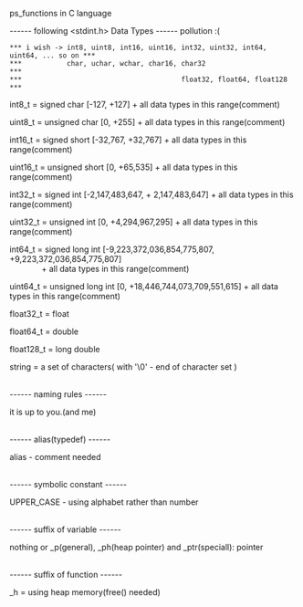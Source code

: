 ps_functions in C language


------ following <stdint.h> Data Types  ------ pollution :(
  
    *** i wish -> int8, uint8, int16, uint16, int32, uint32, int64, uint64, ... so on *** 
    ***           char, uchar, wchar, char16, char32                                  ***
    ***                                       float32, float64, float128              ***

int8_t = signed char [-127, +127] + all data types in this range(comment)

uint8_t = unsigned char [0, +255] + all data types in this range(comment)

int16_t = signed short [-32,767, +32,767] + all data types in this range(comment)

uint16_t = unsigned short [0, +65,535] + all data types in this range(comment)

int32_t = signed int [-2,147,483,647, + 2,147,483,647] + all data types in this range(comment)

uint32_t = unsigned int [0, +4,294,967,295] + all data types in this range(comment)

int64_t = signed long int [-9,223,372,036,854,775,807, +9,223,372,036,854,775,807]<br/>
&emsp;&emsp;&emsp;&emsp;+ all data types in this range(comment)

uint64_t = unsigned long int [0, +18,446,744,073,709,551,615] + all data types in this range(comment)

float32_t = float

float64_t = double

float128_t = long double

string = a set of characters( with '\0' - end of character set )<br/><br/>

------ naming rules ------

it is up to you.(and me)<br/><br/>

------ alias(typedef) ------

alias - comment needed<br/><br/>

------ symbolic constant ------

UPPER_CASE - using alphabet rather than number<br/><br/>

------ suffix of variable ------

nothing or _p(general), _ph(heap pointer) and _ptr(speciall): pointer<br/><br/>

------ suffix of function ------

_h = using heap memory(free() needed)
